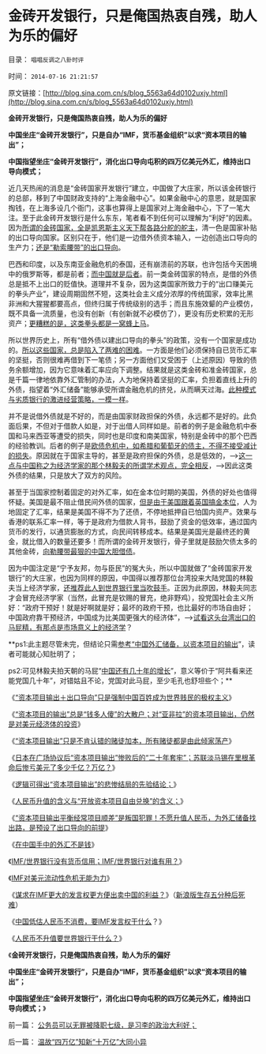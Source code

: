 # 金砖开发银行，只是俺国热衷自残，助人为乐的偏好

目录： `唱唱反调之八卦时评` 

时间： `2014-07-16 21:21:57` 

原文链接：[http://blog.sina.com.cn/s/blog_5563a64d0102uxjy.html](http://blog.sina.com.cn/s/blog_5563a64d0102uxjy.html)

**金砖开发银行，只是俺国热衷自残，助人为乐的偏好**

**中国坐庄“金砖开发银行”，只是自办“IMF，货币基金组织”以求“资本项目的输出”；**

**中国指望坐庄“金砖开发银行”，消化出口导向屯积的四万亿美元外汇，维持出口导向模式；**

近几天热闹的消息是“金砖国家开发银行”建立，中国做了大庄家，所以该金砖银行的总部，移到了中国财政支持的“上海金融中心”。如果金融中心的意思，就是国家掏钱，在上海多设几个衙门，这事也算得上是国家对上海金融中心，下了一笔大注。至于此金砖开发银行是什么东东，笔者看不到任何可以理解为“利好”的因素。因为[所谓的金砖国家，全是凯恩斯主义天下帮各路分舵的舵主](../../../2012/12/13/埋葬凯恩斯主义，不必从美元开始.md)，清一色是国家补贴的出口导向国家。区别只在于，他们是一边借外债资本输入，一边创造出口导向的生产力；[还是“勒索腰带”的出口导向](../../../2010/4/24/人民币不升值要世界银行干什么？.md)。

巴西和印度，以及东南亚金融危机的泰国，还有崩溃前的苏联，也许包括今天困境中的俄罗斯等，都是前者；[而中国就是后者](../../../2009/7/4/IMF不能挽救中国屯积美元的经济危机.md)。前一类金砖国家的特点，是借的外债总是抵不上出口的贬值快。道理并不复杂，因为这类国家所致力于的“出口赚美元的拳头产业”，建设周期固然不短，这类社会主义成分浓厚的传统国家，效率比黑非洲和大猩猩都要高点，但终归属于传统级别的选手；而且东施效颦的产业模仿，既不具备一流质量，也没有创新（有创新就不必模仿了），更没有历史积累的无形资产；[更糟糕的是，这类拳头都是一窝蜂上马](../../../2012/1/22/后进国家普遍性的信仰“傻逼工业化”.md)。

所以世界历史上，所有“借外债以建出口导向的拳头”的政策，没有一个国家是成功的。[所以这些国家，总是陷入了两难的困难](../../../2009/5/3/全球化黄宗羲定律：汇率高，百姓苦；低，百姓苦.md)。一方面是他们必须保持自已货币汇率的坚挺，否则很难再借到下一笔债；另一方面他们又受困于（上述原因）导致的债务余额增加，因为它意味着汇率应向下调整。结果就是这类金砖和准金砖国家，总是千篇一律地依靠外汇管制的办法，人为地保持着坚挺的汇率，负担着直线上升的外债，指望着“外汇储备”能够承受所谓金融危机的挤兑，从而瞒天过海。[此种模式与劣质银行的激进经营策略，一模一样](../../../2014/2/25/古典银行业务下的上交所及其银行券的无限透支.md)。

并不是说借外债就是不好的，而是由国家财政担保的外债，永远都不是好的。此负面后果，不但对于借款人如是，对于出借人同样如是。前者的例子是金融危机中泰国和马来西亚等遭受的损失，同时也是印度和南美国家，特别是金砖中的那个巴西的经验教训。后者的例子是[欧债危机中，如希腊和葡萄牙的债主，不得不接受减计的损失](../../../2012/9/5/希腊的模式如何演变成欧债危机？.md)。原因就在于国家主导的，甚至是政府担保的外债，总是低效的，——>[这一点与中国称之为经济学家的那个林毅夫的所谓学术观点，完全相反](../../../2013/7/23/左右派公知反对精兵简政，勒索全民高福利的共识；.md)，——>因此这类外债的结果，只是放大了双方的风险。

甚至于当国家控制着固定的对外汇率，如在金本位时期的美国，外债的好处也值得怀疑。美国是最不阻止借民间外债的国家，[但是由于美国跟着英国搞金本位](../../../2014/4/26/贸易归宿原理，金本位的逻辑，美元替代金本位的逻辑；.md)，人为地固定了汇率，结果是美国不得不为了还债，不停地抵押自已怕国内资产。效果与香港的联系汇率一样，等于是政府为借款人背书，鼓励了资金的低效率，通过国内货币的发行，以通货膨胀的方式，向民间转移成本。结果是美国光是最终还的黄金，就比借入的数量还要多！而所谓的金砖开发银行，骨子里就是鼓励欠债太多的其他金砖，[向勒腰带最狠的中国大胆借债](../../../2011/11/29/征服高卢，普法战争，清朝赔款和欧洲的债务危机.md)。

因为中国注定是“宁予友邦，勿与臣民”的冤大头，所以中国就做了“金砖国家开发银行”的大庄家，也因为同样的原因，中国得以推荐那位台湾投来大陆党国的林毅夫当上经济学家，[还推荐此人到世界银行里当吹鼓手](../../../2010/4/24/低估人民币不消费，要IMF发言权干什么？.md)。正因为此原因，林毅夫同志才会冒充经济学家（当然，此冒充是钦赐的冒充，绝非野鸡），投党国社会主义所好：“政府干预好！就是好啊就是好；最坏的政府干预，也比最好的市场自由好；中国政府靠干预经济，中国成为比美国更强大的经济体”，——>[试看这头台湾出口的马屁精，有那点是市场意义上的经济学](../../../2014/6/16/林毅夫的纸黄金，如果不是缺乏常识，就是神经病；.md)？

**ps1:此主题尽管未完，但结论只需[参考“中国外汇储备，以资本项目的输出](../../../2014/2/24/美国人投资全世界与中国的“资本项目输出”的根本不同.md)”，读者可能就心知肚明了；

ps2:可见林毅夫拍天朝的马屁“[中国还有几十年的增长](../../../2008/11/11/计划经济调用通货膨胀：政府的成本有意义吗？.md)”，意义等价于“阿共看来还能党国几十年”，对错姑且不论，党国对此马屁，至少毛孔也舒坦些个；**

《[“资本项目输出＋出口导向”只是强制中国百姓成为世界贱民的极权主义](../../../2014/2/24/美国人投资全世界与中国的“资本项目输出”的根本不同.md)》

《[“资本项目的输出”总是“钱多人傻”的大散户；对“亚非拉”的资本项目输出，仍然是对美元经济体的投资](../../../2014/2/18/向亚非拉的“资本项目输出”也是“钱多人傻”的大散户.md)》

《[“资本项目输出”只是不肯认错的赌徒加本，所有赌徒都是由此倾家荡产](../../../2014/2/17/“资本项目输出”只是不肯认错的赌徒加本.md)》

《[日本在广场协议后“资本项目输出”惨败后的“二十年套牢”；苏联淡马锡在里根革命后惨亏美元了多少千亿？万亿？](../../../2014/2/4/保值只是凯恩斯主义时期的货币现象，蒋介石，日本和苏联的亏损.md)》

《[逻辑可得出“资本项目输出”的悲惨结局的先验结论；](../../../2014/2/1/逻辑可得出“资本项目输出”的悲惨结局的先验结论.md)》

《[人民币升值的含义与“开放资本项目自由兑换”的含义；](../../../2012/2/25/金融垄断外汇管制中的交易成本和黑市的能耐.md)》

《[“资本项目输出平衡经常项目顺差”是叛国犯罪！不愿升值人民币，为外汇储备找出路，是预设了出口导向的前提](../../../2012/2/22/“资本项目输出平衡经常项目顺差”是叛国犯罪！.md)》

《[在中国手中的外汇不是钱](../../../2008/7/17/在中国手中的外汇不是钱.md)》

《[IMF/世界银行没有货币信用；IMF/世界银行对谁有用？](../../../2011/11/29/征服高卢，普法战争，清朝赔款和欧洲的债务危机.md)》

《[IMF对美元流动性危机无能为力](../../../2009/7/4/IMF不能挽救中国屯积美元的经济危机.md)》

《[谋求在IMF更大的发言权更方便出卖中国的利益？](http://hi.baidu.com/darthchn/blog/item/b770b8e82aa4a136b90e2d74.html)》（[新浪版生存五分种后死难](http://hi.baidu.com/darthchn/blog/item/b770b8e82aa4a136b90e2d74.html)）

《[中国低估人民币不消费，要IMF发言权干什么](../../../2010/4/24/低估人民币不消费，要IMF发言权干什么？.md)？》

《[人民币不升值要世界银行干什么？](../../../2010/4/24/人民币不升值要世界银行干什么？.md)》

《**金砖开发银行，只是俺国热衷自残，助人为乐的偏好**

**中国坐庄“金砖开发银行”，只是自办“IMF，货币基金组织”以求“资本项目的输出”；**

**中国指望坐庄“金砖开发银行”，消化出口导向屯积的四万亿美元外汇，维持出口导向模式；**》

前一篇： [公务员可以无罪被降职七级，是习李的政治大利好；](../../../2014/7/17/公务员可以无罪被降职七级，是习李的政治大利好；.md)

后一篇： [温故“四万亿”知新“十万亿”大同小异](../../../2014/7/8/温故“四万亿”知新“十万亿”大同小异.md)

